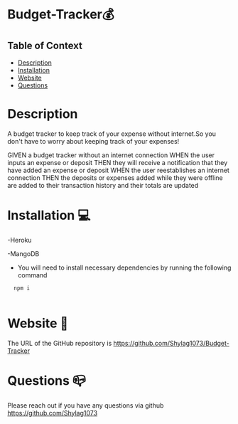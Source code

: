 # Budget-Tracker💰

## Table of Context 

* [Description](#description)
* [Installation](#installation)
* [Website](#website)
* [Questions](#questions)


# Description 

A budget tracker to keep track of your expense without internet.So you don't have to worry about keeping track of your expenses!  


GIVEN a budget tracker without an internet connection
WHEN the user inputs an expense or deposit
THEN they will receive a notification that they have added an expense or deposit
WHEN the user reestablishes an internet connection
THEN the deposits or expenses added while they were offline are added to their transaction history and their totals are updated

 

# Installation 💻

-Heroku 

-MangoDB

- You will need to install necessary dependencies by running the following command

```bash
  npm i
  
```
# Website 🐙 

The URL of the GitHub repository is https://github.com/Shylag1073/Budget-Tracker

# Questions 📪 

Please reach out if you have any questions via github https://github.com/Shylag1073


